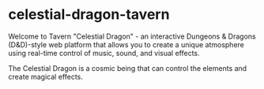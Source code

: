 # celestial-dragon-tavern
Welcome to Tavern "Celestial Dragon" - an interactive Dungeons &amp; Dragons (D&amp;D)-style web platform that allows you to create a unique atmosphere using real-time control of music, sound, and visual effects.

The Celestial Dragon is a cosmic being that can control the elements and create magical effects.
